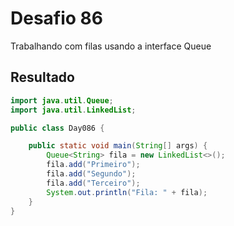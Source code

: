 # Desafio 86

Trabalhando com filas usando a interface Queue

## Resultado

```java
import java.util.Queue;
import java.util.LinkedList;

public class Day086 {

    public static void main(String[] args) {
        Queue<String> fila = new LinkedList<>();
        fila.add("Primeiro");
        fila.add("Segundo");
        fila.add("Terceiro");
        System.out.println("Fila: " + fila);
    }
}
```